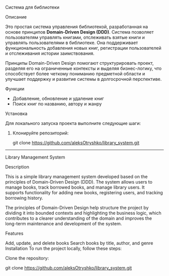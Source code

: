 Система для библиотеки

Описание

Это простая система управления библиотекой, разработанная на основе принципов **Domain-Driven Design (DDD)**. Система позволяет пользователям управлять книгами, отслеживать взятые книги и управлять пользователями в библиотеке. Она поддерживает функциональность добавления новых книг, регистрации пользователей и отслеживания истории заимствования.

Принципы Domain-Driven Design помогают структурировать проект, разделяя его на ограниченные контексты и выделяя бизнес-логику, что способствует более четкому пониманию предметной области и улучшает поддержку и развитие системы в долгосрочной перспективе.

Функции

- Добавление, обновление и удаление книг
- Поиск книг по названию, автору и жанру

Установка

Для локального запуска проекта выполните следующие шаги:

1. Клонируйте репозиторий:
   
   git clone https://github.com/aleksOtryshko/library_system.git

--------------------------------------------------------------------------------------------------------------

Library Management System

Description

This is a simple library management system developed based on the principles of Domain-Driven Design (DDD). The system allows users to manage books, track borrowed books, and manage library users. It supports functionality for adding new books, registering users, and tracking borrowing history.

The principles of Domain-Driven Design help structure the project by dividing it into bounded contexts and highlighting the business logic, which contributes to a clearer understanding of the domain and improves the long-term maintenance and development of the system.

Features

Add, update, and delete books
Search books by title, author, and genre
Installation
To run the project locally, follow these steps:

Clone the repository:

git clone https://github.com/aleksOtryshko/library_system.git
